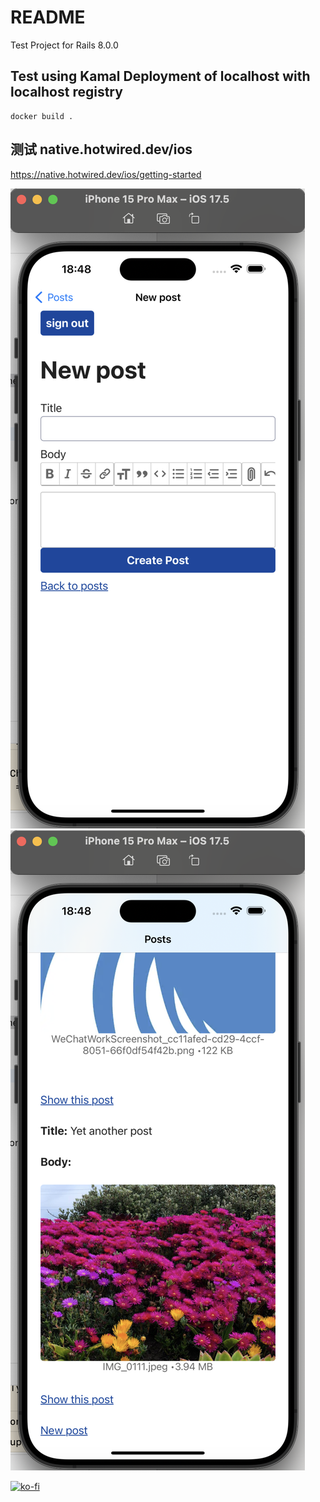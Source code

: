 # README

Test Project for Rails 8.0.0

## Test using Kamal Deployment of localhost with localhost registry

```
docker build .
```

## 测试 native.hotwired.dev/ios

https://native.hotwired.dev/ios/getting-started

![1](1.png)
![2](2.png)

[![ko-fi](https://ko-fi.com/img/githubbutton_sm.svg)](https://ko-fi.com/E1E612C7I5)
